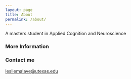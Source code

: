 ```yaml
---
layout: page
title: About
permalink: /about/
---
```


A masters student in Applied Cognition and Neuroscience 

### More Information



### Contact me

[lesliemalave@utexas.edu](mailto:email@domain.com)
